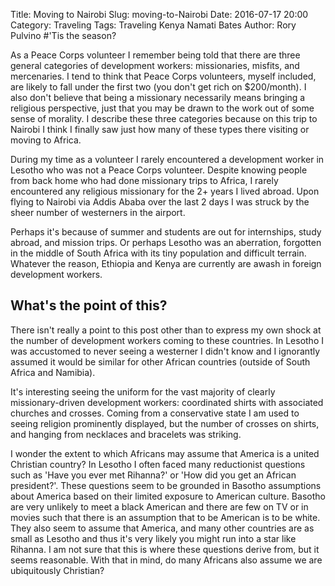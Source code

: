 Title: Moving to Nairobi
Slug: moving-to-Nairobi
Date: 2016-07-17 20:00
Category: Traveling
Tags: Traveling Kenya Namati Bates
Author: Rory Pulvino
#'Tis the season?

As a Peace Corps volunteer I remember being told that there are three general categories of development workers: missionaries, misfits, and mercenaries. I tend to think that Peace Corps volunteers, myself included, are likely to fall under the first two (you don't get rich on $200/month). I also don't believe that being a missionary necessarily means bringing a religious perspective, just that you may be drawn to the work out of some sense of morality. I describe these three categories because on this trip to Nairobi I think I finally saw just how many of these types there visiting or moving to Africa.

During my time as a volunteer I rarely encountered a development worker in Lesotho who was not a Peace Corps volunteer. Despite knowing people from back home who had done missionary trips to Africa, I rarely encountered any religious missionary for the 2+ years I lived abroad. Upon flying to Nairobi via Addis Ababa over the last 2 days I was struck by the sheer number of westerners in the airport.

Perhaps it's because of summer and students are out for internships, study abroad, and mission trips. Or perhaps Lesotho was an aberration, forgotten in the middle of South Africa with its tiny population and difficult terrain. Whatever the reason, Ethiopia and Kenya are currently are awash in foreign development workers.

## What's the point of this?

There isn't really a point to this post other than to express my own shock at the number of development workers coming to these countries. In Lesotho I was accustomed to never seeing a westerner I didn't know and I ignorantly assumed it would be similar for other African countries (outside of South Africa and Namibia).

It's interesting seeing the uniform for the vast majority of clearly missionary-driven development workers: coordinated shirts with associated churches and crosses. Coming from a conservative state I am used to seeing religion prominently displayed, but the number of crosses on shirts, and hanging from necklaces and bracelets was striking.

I wonder the extent to which Africans may assume that America is a united Christian country? In Lesotho I often faced many reductionist questions such as 'Have you ever met Rihanna?' or 'How did you get an African president?'. These questions seem to be grounded in Basotho assumptions about America based on their limited exposure to American culture. Basotho are very unlikely to meet a black American and there are few on TV or in movies such that there is an assumption that to be American is to be white. They also seem to assume that America, and many other countries are as small as Lesotho and thus it's very likely you might run into a star like Rihanna. I am not sure that this is where these questions derive from, but it seems reasonable. With that in mind, do many Africans also assume we are ubiquitously Christian?